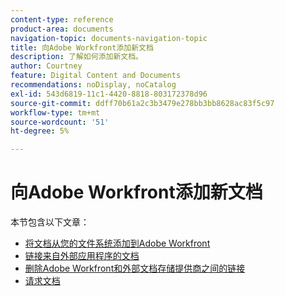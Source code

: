 ```yaml
---
content-type: reference
product-area: documents
navigation-topic: documents-navigation-topic
title: 向Adobe Workfront添加新文档
description: 了解如何添加新文档。
author: Courtney
feature: Digital Content and Documents
recommendations: noDisplay, noCatalog
exl-id: 543d6819-11c1-4420-8818-803172378d96
source-git-commit: ddff70b61a2c3b3479e278bb3bb8628ac83f5c97
workflow-type: tm+mt
source-wordcount: '51'
ht-degree: 5%

---
```


# 向Adobe Workfront添加新文档

本节包含以下文章：

* [将文档从您的文件系统添加到Adobe Workfront](../../documents/adding-documents-to-workfront/add-documents-from-file-system.md)
* [链接来自外部应用程序的文档](../../documents/adding-documents-to-workfront/link-documents-from-external-apps.md)
* [删除Adobe Workfront和外部文档存储提供商之间的链接](../../documents/adding-documents-to-workfront/remove-links-between-wf-and-doc-apps.md)
* [请求文档](../../documents/adding-documents-to-workfront/request-a-document.md)
